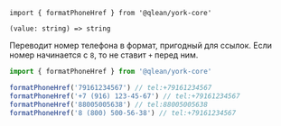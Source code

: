 `import { formatPhoneHref } from '@qlean/york-core'`

`(value: string) => string`

Переводит номер телефона в формат, пригодный для ссылок. Если номер начинается с `8`, то не ставит `+` перед ним.

```js static
import { formatPhoneHref } from '@qlean/york-core'

formatPhoneHref('79161234567') // tel:+79161234567
formatPhoneHref('+7 (916) 123-45-67') // tel:+79161234567
formatPhoneHref('88005005638') // tel:88005005638
formatPhoneHref('8 (800) 500-56-38') // tel:+79161234567
```
